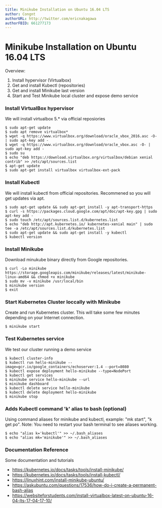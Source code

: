 ```yaml
---
title: Minikube Installation on Ubuntu 16.04 LTS
author: Congnt
authorURL: http://twitter.com/ericnakagawa
authorFBID: 661277173
---
```


# Minikube Installation on Ubuntu 16.04 LTS

Overview:
1. Install hypervisor (Virtualbox)
2. Get and install Kubectl (repositories)
3. Get and install Minikube last version
4. Start and Test Minikube local cluster and expose demo service


### Install VirtualBox hypervisor
We will install virtualbox 5.* via official reposiories

```
$ sudo apt-get update
$ sudo apt remove virtualbox*
$ wget -q https://www.virtualbox.org/download/oracle_vbox_2016.asc -O- | sudo apt-key add -
$ wget -q https://www.virtualbox.org/download/oracle_vbox.asc -O- | sudo apt-key add -
$ sudo su
$ echo "deb https://download.virtualbox.org/virtualbox/debian xenial contrib" >> /etc/apt/sources.list
$ apt-get update
$ sudo apt-get install virtualbox virtualbox-ext-pack
```

### Install Kubectl
We will install kubectl from official repositories. Recommened so you will get updates via apt.

```
$ sudo apt-get update && sudo apt-get install -y apt-transport-https
$ curl -s https://packages.cloud.google.com/apt/doc/apt-key.gpg | sudo apt-key add -
$ sudo touch /etc/apt/sources.list.d/kubernetes.list
$ echo "deb http://apt.kubernetes.io/ kubernetes-xenial main" | sudo tee -a /etc/apt/sources.list.d/kubernetes.list
$ sudo apt-get update && sudo apt-get install -y kubectl
$ kubectl version
```

### Install Minikube
Download minukube binary directly from Google repositories.
```
$ curl -Lo minikube https://storage.googleapis.com/minikube/releases/latest/minikube-linux-amd64 && chmod +x minikube
$ sudo mv -v minikube /usr/local/bin
$ minikube version
$ exit
```

### Start Kubernetes Cluster loccally with Minikube
Create and run Kubernetes cluster. This will take some few minutes depending on your Internet connection.
```
$ minikube start
```

### Test Kubernetes service
We test our cluster running a demo service
```
$ kubectl cluster-info
$ kubectl run hello-minikube --image=gcr.io/google_containers/echoserver:1.4 --port=8080
$ kubectl expose deployment hello-minikube --type=NodePort
$ kubectl get services
$ minikube service hello-minikube --url
$ minikube dashboard
$ kubectl delete service hello-minikube
$ kubectl delete deployment hello-minikube
$ minikube stop
```

### Adds Kubectl command 'k' alias to bash (optional)
Using command aliases for minikube and kubectl, example: "mk start", "k get po". Note: You need to restart
your bash terminal to see aliases working.

```
$ echo "alias k='kubectl'" >> ~/.bash_aliases
$ echo "alias mk='minikube'" >> ~/.bash_aliases
```
### Documentation Reference
Some documentation and tutorials

- https://kubernetes.io/docs/tasks/tools/install-minikube/
- https://kubernetes.io/docs/tasks/tools/install-kubectl/
- https://linuxhint.com/install-minikube-ubuntu/
- https://askubuntu.com/questions/17536/how-do-i-create-a-permanent-bash-alias
- https://websiteforstudents.com/install-virtualbox-latest-on-ubuntu-16-04-lts-17-04-17-10/
